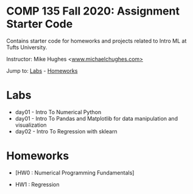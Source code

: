 # COMP 135 Fall 2020: Assignment Starter Code

Contains starter code for homeworks and projects related to Intro ML at Tufts University.

Instructor: Mike Hughes <www.michaelchughes.com>

Jump to: [Labs](#labs) - [Homeworks](#homeworks)

# Labs

* day01 - Intro To Numerical Python
* day01 - Intro To Pandas and Matplotlib for data manipulation and visualization
* day02 - Intro To Regression with sklearn

# Homeworks

* [HW0 : Numerical Programming Fundamentals]

* HW1 : Regression
